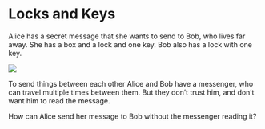 # Locks and Keys

Alice has a secret message that she wants to
send to Bob, who lives far away. She has a box and a lock and one key. Bob also has a lock with one key.

![](https://github.com/supportingami/sami-maths-club/blob/master/maths-club-pack/images/locks-and-keys-1.png?raw=true)

To send things between each other Alice and
Bob have a messenger, who can travel multiple times between them. But they don’t trust him, and don’t want him to read the message.   

How can Alice send her message to Bob without the messenger reading it?
